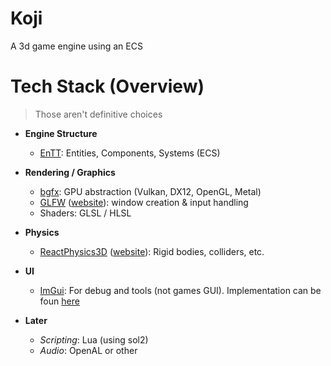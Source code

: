 # Koji
A 3d game engine using an ECS


# Tech Stack (Overview)
> Those aren't definitive choices

 - **Engine Structure**
   - [EnTT](https://github.com/skypjack/entt): Entities, Components, Systems (ECS)
     
 - **Rendering / Graphics**
   - [bgfx](https://github.com/bkaradzic/bgfx): GPU abstraction (Vulkan, DX12, OpenGL, Metal)
   - [GLFW](https://github.com/glfw/glfw) ([website](https://www.glfw.org)): window creation & input handling
   - Shaders: GLSL / HLSL

 - **Physics**
   - [ReactPhysics3D](https://github.com/DanielChappuis/reactphysics3d) ([website](https://www.reactphysics3d.com/download.html)): Rigid bodies, colliders, etc.

 - **UI**
   - [ImGui](https://github.com/ocornut/imgui): For debug and tools (not games GUI). Implementation can be foun [here](https://github.com/bkaradzic/bgfx/tree/master/examples/common/imgui)
  
 - **Later**
   - *Scripting*: Lua (using sol2)
   - *Audio*: OpenAL or other
